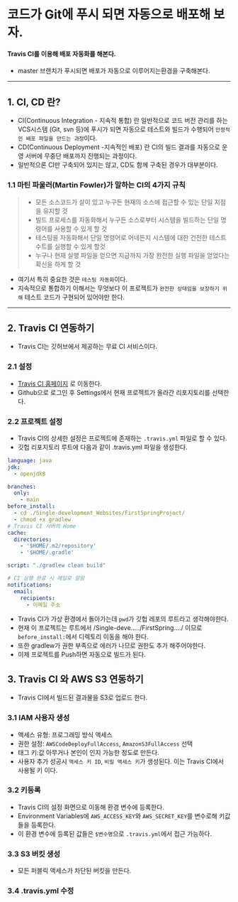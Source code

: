 # 코드가 Git에 푸시 되면 자동으로 배포해 보자.
#### Travis CI를 이용해 배포 자동화를 해본다.
* master 브랜치가 푸시되면 배포가 자동으로 이루어지는환경을 구축해본다.

---
## 1. CI, CD 란?
* CI(Continuous Integration - 지속적 통합) 란 일반적으로 코드 버전 관리를 하는 VCS시스템 (Git, svn 등)에 푸시가 되면 자동으로 테스트와 빌드가 수행되어 ```안정적인 배포 파일을 만드는 과정```이다.
* CD(Continuous Deployment -지속적인 배포) 란 CI의 빌드 결과를 자동으로 운영 서버에 무중단 배포까지 진행되는 과정이다.
* 일반적으론 CI만 구축되어 있지는 않고, CD도 함께 구축된 경우가 대부분이다.

### 1.1 마틴 파울러(Martin Fowler)가 말하는 CI의 4가지 규칙
> * 모든 소스코드가 살이 있고 누구든 현재의 소스에 접근할 수 있는 단일 지점을 유지할 것
> * 빌드 프로세스를 자동화해서 누구든 소스로부터 시스템을 빌드하는 단일 명령어를 사용할 수 있게 할 것
> * 테스팅을 자동화해서 단일 명령어로 어네든지 시스템에 대한 건전한 테스트 수트를 실행할 수 있게 할것
> * 누구나 현재 실행 파일을 얻으면 지금까지 가장 완전한 실행 파일을 얻었다는 확신을 하게 할 것
* 여기서 특히 중요한 것은 ```테스팅 자동화```이다.
* 지속적으로 통합하기 이해서는 무엇보다 이 프로젝트가 ```완전한 상태임을 보장하기 위해``` 테스트 코드가 구현되어 있어야만 한다.

---
## 2. Travis CI 연동하기
* Travis CI는 깃허브에서 제공하는 무료 CI 서비스이다.
### 2.1 설정
* [Travis CI 홈페이지](https://travis-ci.com) 로 이동한다.
* Github으로 로그인 후 Settings에서 현재 프로젝트가 올라간 리포지토리를 선택한다.

### 2.2 프로젝트 설정  
* Travis CI의 상세한 설정은 프로젝트에 존재하는 ```.travis.yml``` 파일로 할 수 있다.
* 깃헙 리포지토리 루트에 다음과 같이 .travis.yml 파일을 생성한다.
```yml
language: java
jdk:
  - openjdk8

branches:
  only:
    - main
before_install:
  - cd ./Single-development_Websites/FirstSpringProject/
  - chmod +x gradlew
# Travis CI 서버의 Home
cache:
  directories:
    - '$HOME/.m2/repository'
    - '$HOME/.gradle'

script: "./gradlew clean build"

# CI 실행 완료 시 메일로 알람
notifications:
  email:
    recipients:
      - 이메일 주소
```
* Travis CI가 가상 환경에서 돌아가는데 ```pwd```가 깃헙 레포의 루트라고 생각해야한다.
* 현재 이 프로젝트는 루트에서 /Single-deve...../FirstSpring..../ 이므로 ```before_install:```에서 디렉토리 이동을 해야 한다.
* 또한 gradlew가 권한 부족으로 에러가 나므로 권한도 추가 해주어야한다.
* 이제 프로젝트를 Push하면  자동으로 빌드가 된다.

## 3. Travis CI 와 AWS S3 연동하기
* Travis CI에서 빌드된 결과물을 S3로 업로드 한다.
### 3.1 IAM 사용자 생성
* 액세스 유형: 프로그래밍 방식 액세스
* 권한 설정: ```AWSCodeDeployFullAccess```, ```AmazonS3FullAccess``` 선택
* 태그 키:값 아무거나 본인이 인지 가능한 정도로 만든다.
* 사용자 추가 성공시 ```액세스 키 ID```, ```비밀 액세스 키```가 생성된다. 이는 Travis CI에서 사용될 키 이다.

### 3.2 키등록
* Travis CI의 설정 화면으로 이동해 환경 변수에 등록한다.
* Environment Variables에 ```AWS_ACCESS_KEY```와 ```AWS_SECRET_KEY```를 변수로해 키값들을 등록한다.
* 이 환경 변수에 등록된 값들은 ```$변수명```으로 ```.travis.yml```에서 접근 가능하다.

### 3.3 S3 버킷 생성
* 모든 퍼블릭 액세스가 차단된 버킷을 만든다.

### 3.4 .travis.yml 수정
```yaml

```